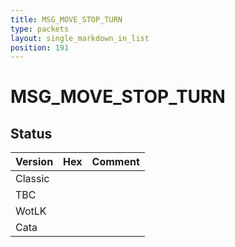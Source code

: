 ```yaml
---
title: MSG_MOVE_STOP_TURN
type: packets
layout: single_markdown_in_list
position: 191
---
```


# MSG_MOVE_STOP_TURN

## Status

Version | Hex | Comment
---------- | ---------- | ---------- 
Classic |  |  
TBC |  |  
WotLK |  |  
Cata |  |  
